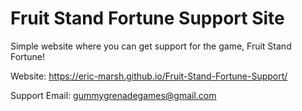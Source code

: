 # Fruit Stand Fortune Support Site

Simple website where you can get support for the game, Fruit Stand Fortune!

Website: https://eric-marsh.github.io/Fruit-Stand-Fortune-Support/

Support Email: gummygrenadegames@gmail.com
